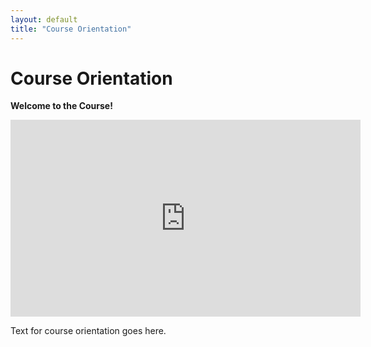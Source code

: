 ```yaml
---
layout: default
title: "Course Orientation"
---
```


# Course Orientation

**Welcome to the Course!**

<iframe width="560" height="315" src="https://www.youtube.com/embed/pQEdCdkrc2k?si=KnJIYSjHdqBBtOsI" title="YouTube video player" frameborder="0" allow="accelerometer; autoplay; clipboard-write; encrypted-media; gyroscope; picture-in-picture; web-share" referrerpolicy="strict-origin-when-cross-origin" allowfullscreen></iframe>

Text for course orientation goes here.
